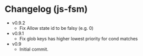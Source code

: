 Changelog (js-fsm)
==================
 - v0.9.2
   - Fix Allow state id to be falsy (e.g. 0)
 - v0.9.1
   - Fix glob keys has higher lowest priority for cond matches 
 - v0.9
   - Initial commit.
